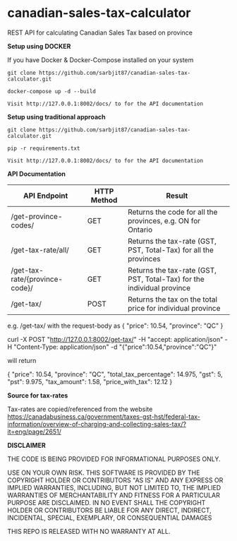 # canadian-sales-tax-calculator
REST API for calculating Canadian Sales Tax based on province

**Setup using DOCKER**

If you have Docker & Docker-Compose installed on your system

`git clone https://github.com/sarbjit87/canadian-sales-tax-calculator.git`

`docker-compose up -d --build`

`Visit http://127.0.0.1:8002/docs/ to for the API documentation`

**Setup using traditional approach**

`git clone https://github.com/sarbjit87/canadian-sales-tax-calculator.git`

`pip -r requirements.txt`

`Visit http://127.0.0.1:8002/docs/ to for the API documentation`

**API Documentation**

API Endpoint                   | HTTP Method   | Result
-------------                  | ------------- | -------------
/get-province-codes/           | GET           | Returns the code for all the provinces, e.g. ON for Ontario
/get-tax-rate/all/             | GET           | Returns the tax-rate (GST, PST, Total-Tax) for all the provinces
/get-tax-rate/{province-code}/ | GET           | Returns the tax-rate (GST, PST, Total-Tax) for the individual province
/get-tax/                      | POST          | Returns the tax on the total price for individual province

e.g. /get-tax/ with the request-body as
{
  "price": 10.54,
  "province": "QC"
}

curl -X POST "http://127.0.0.1:8002/get-tax/" -H "accept: application/json" -H "Content-Type: application/json" -d "{\"price\":10.54,\"province\":\"QC\"}"

will return

{
  "price": 10.54,
  "province": "QC",
  "total_tax_percentage": 14.975,
  "gst": 5,
  "pst": 9.975,
  "tax_amount": 1.58,
  "price_with_tax": 12.12
}

**Source for tax-rates**

Tax-rates are copied/referenced from the website https://canadabusiness.ca/government/taxes-gst-hst/federal-tax-information/overview-of-charging-and-collecting-sales-tax/?it=eng/page/2651/

**DISCLAIMER**

THE CODE IS BEING PROVIDED FOR INFORMATIONAL PURPOSES ONLY.

USE ON YOUR OWN RISK. THIS SOFTWARE IS PROVIDED BY THE COPYRIGHT HOLDER OR CONTRIBUTORS "AS IS" AND ANY EXPRESS OR IMPLIED WARRANTIES, INCLUDING, BUT NOT LIMITED TO, THE IMPLIED WARRANTIES OF MERCHANTABILITY AND FITNESS FOR A PARTICULAR PURPOSE ARE DISCLAIMED. IN NO EVENT SHALL THE COPYRIGHT HOLDER OR CONTRIBUTORS BE LIABLE FOR ANY DIRECT, INDIRECT, INCIDENTAL, SPECIAL, EXEMPLARY, OR CONSEQUENTIAL DAMAGES

THIS REPO IS RELEASED WITH NO WARRANTY AT ALL.
